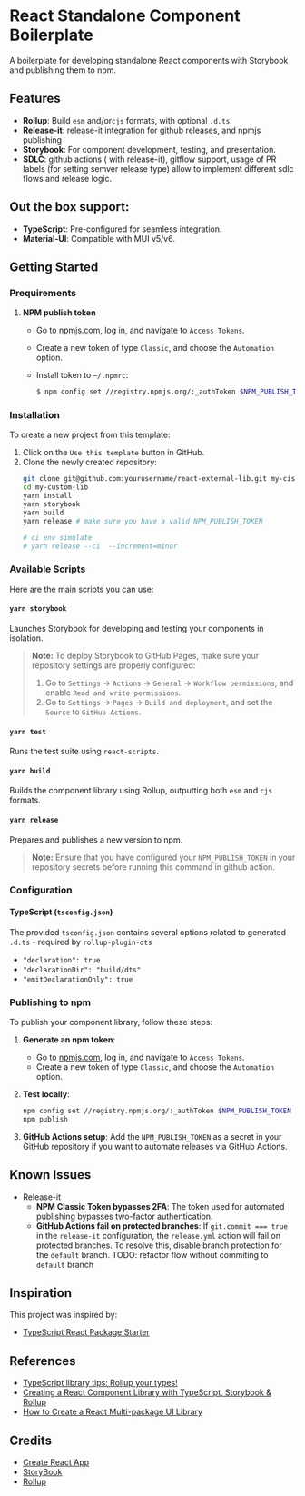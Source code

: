 # React Standalone Component Boilerplate

A boilerplate for developing standalone React components with Storybook and publishing them to npm.

## Features

- **Rollup**: Build  `esm` and/or`cjs` formats, with optional `.d.ts`.
- **Release-it**: release-it integration for github releases, and npmjs publishing
- **Storybook**: For component development, testing, and presentation.
- **SDLC**: github actions ( with release-it), gitflow support, usage of PR labels (for setting semver release type) allow to implement different sdlc flows and release logic.


## Out the box support:
- **TypeScript**: Pre-configured for seamless integration.
- **Material-UI**: Compatible with MUI v5/v6.

## Getting Started


### Prequirements
1. **NPM publish token**

    - Go to [npmjs.com](https://npmjs.com), log in, and navigate to `Access Tokens`.
    - Create a new token of type `Classic`, and choose the `Automation` option.

    - Install token to `~/.npmrc`:
        ```bash
        $ npm config set //registry.npmjs.org/:_authToken $NPM_PUBLISH_TOKEN
        ```

### Installation

To create a new project from this template:

1. Click on the `Use this template` button in GitHub.
2. Clone the newly created repository:
    ```bash
    git clone git@github.com:yourusername/react-external-lib.git my-cistom-lib
    cd my-custom-lib
    yarn install
    yarn storybook
    yarn build
    yarn release # make sure you have a valid NPM_PUBLISH_TOKEN
    
    # ci env simulate
    # yarn release --ci  --increment=minor
    ```




### Available Scripts

Here are the main scripts you can use:

#### `yarn storybook`

Launches Storybook for developing and testing your components in isolation.

> **Note:** To deploy Storybook to GitHub Pages, make sure your repository settings are properly configured:
>
> 1. Go to `Settings` -> `Actions` -> `General` -> `Workflow permissions`, and enable `Read and write permissions`.
> 2. Go to `Settings` -> `Pages` -> `Build and deployment`, and set the `Source` to `GitHub Actions`.

#### `yarn test`

Runs the test suite using `react-scripts`.

#### `yarn build`

Builds the component library using Rollup, outputting both `esm` and `cjs` formats.

#### `yarn release`

Prepares and publishes a new version to npm.

> **Note:** Ensure that you have configured your `NPM_PUBLISH_TOKEN` in your repository secrets before running this command in github action.

### Configuration

#### TypeScript (`tsconfig.json`)

The provided `tsconfig.json` contains several options related to generated `.d.ts` - required by `rollup-plugin-dts`
- `"declaration": true`
- `"declarationDir": "build/dts"`
- `"emitDeclarationOnly": true`



### Publishing to npm

To publish your component library, follow these steps:

1. **Generate an npm token**:
    - Go to [npmjs.com](https://npmjs.com), log in, and navigate to `Access Tokens`.
    - Create a new token of type `Classic`, and choose the `Automation` option.

2. **Test locally**:
    ```bash
    npm config set //registry.npmjs.org/:_authToken $NPM_PUBLISH_TOKEN
    npm publish
    ```

3. **GitHub Actions setup**:
    Add the `NPM_PUBLISH_TOKEN` as a secret in your GitHub repository if you want to automate releases via GitHub Actions.


## Known Issues

- Release-it
    - **NPM Classic Token bypasses 2FA**: The token used for automated publishing bypasses two-factor authentication.
    - **GitHub Actions fail on protected branches**: If `git.commit === true` in the `release-it` configuration, the `release.yml` action will fail on protected branches. 
    To resolve this, disable branch protection for the `default` branch. 
     TODO: refactor flow without commiting to `default`  branch

## Inspiration

This project was inspired by:

- [TypeScript React Package Starter](https://github.com/TimMikeladze/typescript-react-package-starter)

## References
- [TypeScript library tips: Rollup your types!](https://medium.com/@martin_hotell/typescript-library-tips-rollup-your-types-995153cc81c7)
- [Creating a React Component Library with TypeScript, Storybook & Rollup](https://blog.cristiana.tech/creating-a-react-component-library-with-typescript-storybook-and-rollup)
- [How to Create a React Multi-package UI Library](https://medium.com/@maayan_37411/how-to-create-a-react-multi-package-ui-library-2ba6ae0909b6)

## Credits
- [Create React App](https://github.com/facebook/create-react-app)
- [StoryBook](https://storybook.js.org/)
- [Rollup](https://rollupjs.org/) 